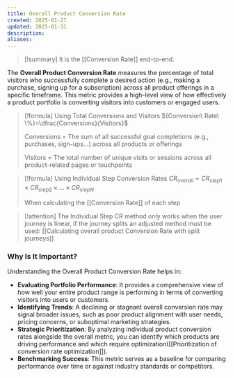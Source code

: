 ```yaml
---
title: Overall Product Conversion Rate
created: 2025-01-27
updated: 2025-01-31
description: 
aliases: 
---
```

>[!summary]
> It is the [[Conversion Rate]] end-to-end.

The **Overall Product Conversion Rate** measures the percentage of total visitors who successfully complete a desired action (e.g., making a purchase, signing up for a subscription) across all product offerings in a specific timeframe. This metric provides a high-level view of how effectively a product portfolio is converting visitors into customers or engaged users.

>[!formula] Using Total Conversions and Visitors
>${Conversion\ Rate\ \%}=\dfrac{Conversions}{Visitors}$
>
>Conversions = The sum of all successful goal completions (e.g., purchases, sign-ups...) across all products or offerings
>
>Visitors = The total number of unique visits or sessions across all product-related pages or touchpoints

> [!formula] Using Individual Step Conversion Rates
> $CR_{overall} = CR_{step1} \times CR_{step2} \times \dots \times CR_{stepN}$
> 
> When calculating the [[Conversion Rate]] of each step

> [!attention]
> The Individual Step CR method only works when the user journey is linear, if the journey splits an adjusted method must be used:
> [[Calculating overall product Conversion Rate with split journeys]]

### Why Is It Important?

Understanding the Overall Product Conversion Rate helps in:

- **Evaluating Portfolio Performance**: It provides a comprehensive view of how well your entire product range is performing in terms of converting visitors into users or customers.
- **Identifying Trends**: A declining or stagnant overall conversion rate may signal broader issues, such as poor product alignment with user needs, pricing concerns, or suboptimal marketing strategies.
- **Strategic Prioritization**: By analyzing individual product conversion rates alongside the overall metric, you can identify which products are driving performance and which require optimization([[Prioritization of conversion rate optimization]]).
- **Benchmarking Success**: This metric serves as a baseline for comparing performance over time or against industry standards or competitors.